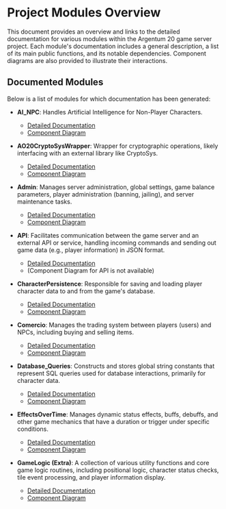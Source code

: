 # Project Modules Overview

This document provides an overview and links to the detailed documentation for various modules within the Argentum 20 game server project. Each module's documentation includes a general description, a list of its main public functions, and its notable dependencies. Component diagrams are also provided to illustrate their interactions.

## Documented Modules

Below is a list of modules for which documentation has been generated:

-   **AI_NPC**: Handles Artificial Intelligence for Non-Player Characters.
    -   [Detailed Documentation](./AI_NPC.md)
    -   [Component Diagram](./AI_NPC.mmd)

-   **AO20CryptoSysWrapper**: Wrapper for cryptographic operations, likely interfacing with an external library like CryptoSys.
    -   [Detailed Documentation](./AO20CryptoSysWrapper.md)
    -   [Component Diagram](./AO20CryptoSysWrapper.mmd)

-   **Admin**: Manages server administration, global settings, game balance parameters, player administration (banning, jailing), and server maintenance tasks.
    -   [Detailed Documentation](./Admin.md)
    -   [Component Diagram](./Admin.mmd)

-   **API**: Facilitates communication between the game server and an external API or service, handling incoming commands and sending out game data (e.g., player information) in JSON format.
    -   [Detailed Documentation](./API.md)
    -   (Component Diagram for API is not available)

-   **CharacterPersistence**: Responsible for saving and loading player character data to and from the game's database.
    -   [Detailed Documentation](./CharacterPersistence.md)
    -   [Component Diagram](./CharacterPersistence.mmd)

-   **Comercio**: Manages the trading system between players (users) and NPCs, including buying and selling items.
    -   [Detailed Documentation](./Comercio.md)
    -   [Component Diagram](./Comercio.mmd)

-   **Database_Queries**: Constructs and stores global string constants that represent SQL queries used for database interactions, primarily for character data.
    -   [Detailed Documentation](./Database_Queries.md)
    -   [Component Diagram](./Database_Queries.mmd)

-   **EffectsOverTime**: Manages dynamic status effects, buffs, debuffs, and other game mechanics that have a duration or trigger under specific conditions.
    -   [Detailed Documentation](./EffectsOverTime.md)
    -   [Component Diagram](./EffectsOverTime.mmd)

-   **GameLogic (Extra)**: A collection of various utility functions and core game logic routines, including positional logic, character status checks, tile event processing, and player information display.
    -   [Detailed Documentation](./GameLogic.md)
    -   [Component Diagram](./GameLogic.mmd)
